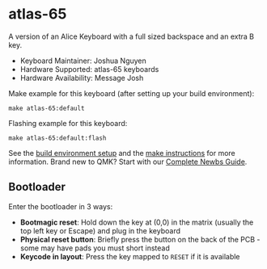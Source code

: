 
# atlas-65

A version of an Alice Keyboard with a full sized backspace and an extra B key. 

* Keyboard Maintainer: Joshua Nguyen
* Hardware Supported: atlas-65 keyboards
* Hardware Availability: Message Josh

Make example for this keyboard (after setting up your build environment):

    make atlas-65:default

Flashing example for this keyboard:

    make atlas-65:default:flash

See the [build environment setup](https://docs.qmk.fm/#/getting_started_build_tools) and the [make instructions](https://docs.qmk.fm/#/getting_started_make_guide) for more information. Brand new to QMK? Start with our [Complete Newbs Guide](https://docs.qmk.fm/#/newbs).

## Bootloader

Enter the bootloader in 3 ways:

* **Bootmagic reset**: Hold down the key at (0,0) in the matrix (usually the top left key or Escape) and plug in the keyboard
* **Physical reset button**: Briefly press the button on the back of the PCB - some may have pads you must short instead
* **Keycode in layout**: Press the key mapped to `RESET` if it is available